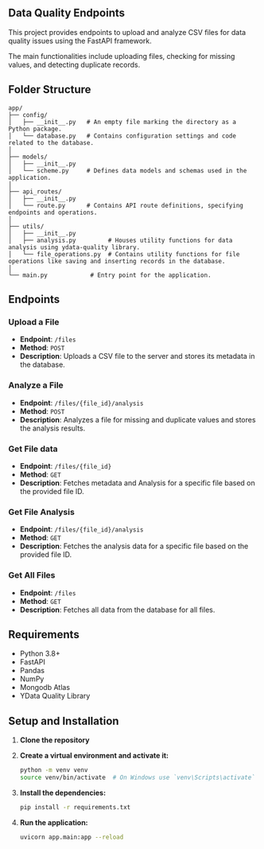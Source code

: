 ## Data Quality Endpoints

This project provides endpoints to upload and analyze CSV files for data quality issues using the FastAPI framework. 

The main functionalities include uploading files, checking for missing values, and detecting duplicate records.

## Folder Structure


```
app/
├── config/
│   ├── __init__.py   # An empty file marking the directory as a Python package.
│   └── database.py   # Contains configuration settings and code related to the database.
│
├── models/
│   ├── __init__.py
│   └── scheme.py     # Defines data models and schemas used in the application.
│
├── api_routes/
│   ├── __init__.py
│   └── route.py      # Contains API route definitions, specifying endpoints and operations.
│
├── utils/
│   ├── __init__.py
│   ├── analysis.py         # Houses utility functions for data analysis using ydata-quality library.
│   └── file_operations.py  # Contains utility functions for file operations like saving and inserting records in the database.
│
└── main.py            # Entry point for the application.
```


## Endpoints


### Upload a File

- **Endpoint**: `/files`
- **Method**: `POST`
- **Description**: Uploads a CSV file to the server and stores its metadata in the database.

### Analyze a File

- **Endpoint**: `/files/{file_id}/analysis`
- **Method**: `POST`
- **Description**: Analyzes a file for missing and duplicate values and stores the analysis results.

### Get File data

- **Endpoint**: `/files/{file_id}`
- **Method**: `GET`
- **Description**: Fetches metadata and Analysis for a specific file based on the provided file ID.

### Get File Analysis

- **Endpoint**: `/files/{file_id}/analysis`
- **Method**: `GET`
- **Description**: Fetches the analysis data for a specific file based on the provided file ID.

### Get All Files 

- **Endpoint**: `/files`
- **Method**: `GET`
- **Description**: Fetches all data from the database for all files.


## Requirements

- Python 3.8+
- FastAPI
- Pandas
- NumPy
- Mongodb Atlas
- YData Quality Library

## Setup and Installation

1. **Clone the repository**

2. **Create a virtual environment and activate it:**

   ```sh
   python -m venv venv
   source venv/bin/activate  # On Windows use `venv\Scripts\activate`
   ```

3. **Install the dependencies:**

   ```sh
   pip install -r requirements.txt
   ```


4. **Run the application:**

   ```sh
   uvicorn app.main:app --reload
   ```

